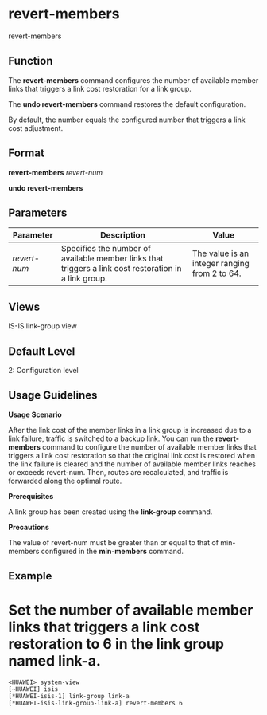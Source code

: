 revert-members
==============

revert-members

Function
--------



The **revert-members** command configures the number of available member links that triggers a link cost restoration for a link group.

The **undo revert-members** command restores the default configuration.



By default, the number equals the configured number that triggers a link cost adjustment.


Format
------

**revert-members** *revert-num*

**undo revert-members**


Parameters
----------

| Parameter | Description | Value |
| --- | --- | --- |
| *revert-num* | Specifies the number of available member links that triggers a link cost restoration in a link group. | The value is an integer ranging from 2 to 64. |



Views
-----

IS-IS link-group view


Default Level
-------------

2: Configuration level


Usage Guidelines
----------------

**Usage Scenario**

After the link cost of the member links in a link group is increased due to a link failure, traffic is switched to a backup link. You can run the **revert-members** command to configure the number of available member links that triggers a link cost restoration so that the original link cost is restored when the link failure is cleared and the number of available member links reaches or exceeds revert-num. Then, routes are recalculated, and traffic is forwarded along the optimal route.

**Prerequisites**

A link group has been created using the **link-group** command.

**Precautions**

The value of revert-num must be greater than or equal to that of min-members configured in the **min-members** command.


Example
-------

# Set the number of available member links that triggers a link cost restoration to 6 in the link group named link-a.
```
<HUAWEI> system-view
[~HUAWEI] isis
[*HUAWEI-isis-1] link-group link-a
[*HUAWEI-isis-link-group-link-a] revert-members 6

```